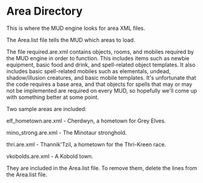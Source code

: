 # Area Directory

This is where the MUD engine looks for area XML files.

The Area.list file tells the MUD which areas to load.

The file required.are.xml contains objects, rooms, and mobiles required by the
MUD engine in order to function. This includes items such as newbie equipment,
basic food and drink, and spell-related object templates. It also includes
basic spell-related mobiles such as elementals, undead, shadow/illusion
creatures, and basic mobile templates. It's unfortunate that the code requires
a base area, and that objects for spells that may or may not be implemented
are required on every MUD, so hopefully we'll come up with something better
at some point.

Two sample areas are included:

elf_hometown.are.xml - Cherdwyn, a hometown for Grey Elves.

mino_strong.are.xml - The Minotaur stronghold.

thri.are.xml - Thannik'Tzil, a hometown for the Thri-Kreen race.

vkobolds.are.xml - A Kobold town.

They are included in the Area.list file. To remove them, delete the lines from
the Area.list file.
